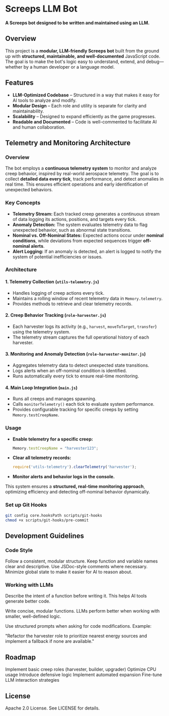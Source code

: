 # Screeps LLM Bot

**A Screeps bot designed to be written and maintained using an LLM.**

## Overview

This project is a **modular, LLM-friendly Screeps bot** built from the ground up with **structured, maintainable, and well-documented** JavaScript code. The goal is to make the bot's logic easy to understand, extend, and debug—whether by a human developer or a language model.

## Features

- **LLM-Optimized Codebase** – Structured in a way that makes it easy for AI tools to analyze and modify.
- **Modular Design** – Each role and utility is separate for clarity and maintainability.
- **Scalability** – Designed to expand efficiently as the game progresses.
- **Readable and Documented** – Code is well-commented to facilitate AI and human collaboration.

## Telemetry and Monitoring Architecture

### Overview
The bot employs a **continuous telemetry system** to monitor and analyze creep behavior, inspired by real-world aerospace telemetry. The goal is to collect **detailed data every tick**, track performance, and detect anomalies in real time. This ensures efficient operations and early identification of unexpected behaviors.

### Key Concepts
- **Telemetry Stream:** Each tracked creep generates a continuous stream of data logging its actions, positions, and targets every tick.
- **Anomaly Detection:** The system evaluates telemetry data to flag unexpected behavior, such as abnormal state transitions.
- **Nominal vs. Off-Nominal States:** Expected actions occur under **nominal conditions**, while deviations from expected sequences trigger **off-nominal alerts**.
- **Alert Logging:** If an anomaly is detected, an alert is logged to notify the system of potential inefficiencies or issues.

### Architecture
#### 1. **Telemetry Collection (`utils-telemetry.js`)**
- Handles logging of creep actions every tick.
- Maintains a rolling window of recent telemetry data in `Memory.telemetry`.
- Provides methods to retrieve and clear telemetry records.

#### 2. **Creep Behavior Tracking (`role-harvester.js`)**
- Each harvester logs its activity (e.g., `harvest`, `moveToTarget`, `transfer`) using the telemetry system.
- The telemetry stream captures the full operational history of each harvester.

#### 3. **Monitoring and Anomaly Detection (`role-harvester-monitor.js`)**
- Aggregates telemetry data to detect unexpected state transitions.
- Logs alerts when an off-nominal condition is identified.
- Runs automatically every tick to ensure real-time monitoring.

#### 4. **Main Loop Integration (`main.js`)**
- Runs all creeps and manages spawning.
- Calls `monitorTelemetry()` each tick to evaluate system performance.
- Provides configurable tracking for specific creeps by setting `Memory.testCreepName`.

### Usage
- **Enable telemetry for a specific creep:**
  ```js
  Memory.testCreepName = "harvester123";
  ```
- **Clear all telemetry records:**
  ```js
  require('utils-telemetry').clearTelemetry('harvester');
  ```
- **Monitor alerts and behavior logs in the console.**

This system ensures a **structured, real-time monitoring approach**, optimizing efficiency and detecting off-nominal behavior dynamically.

### Set up Git Hooks
```bash
git config core.hooksPath scripts/git-hooks
chmod +x scripts/git-hooks/pre-commit
```

## Development Guidelines

### Code Style

Follow a consistent, modular structure.
Keep function and variable names clear and descriptive.
Use JSDoc-style comments where necessary.
Minimize global state to make it easier for AI to reason about.

### Working with LLMs

Describe the intent of a function before writing it. This helps AI tools generate better code.

Write concise, modular functions. LLMs perform better when working with smaller, well-defined logic.

Use structured prompts when asking for code modifications. Example:

"Refactor the harvester role to prioritize nearest energy sources and implement a fallback if none are available."

## Roadmap

 Implement basic creep roles (harvester, builder, upgrader)
 Optimize CPU usage
 Introduce defensive logic
 Implement automated expansion
 Fine-tune LLM interaction strategies

## License

Apache 2.0 License. See LICENSE for details.
